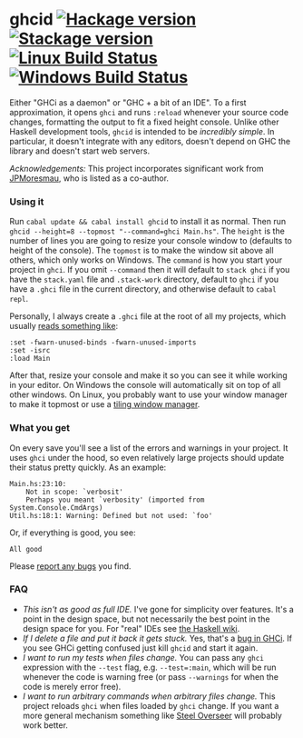 # ghcid [![Hackage version](https://img.shields.io/hackage/v/ghcid.svg?label=Hackage)](https://hackage.haskell.org/package/ghcid) [![Stackage version](https://www.stackage.org/package/ghcid/badge/lts?label=Stackage)](https://www.stackage.org/package/ghcid) [![Linux Build Status](https://img.shields.io/travis/ndmitchell/ghcid.svg?label=Linux%20build)](https://travis-ci.org/ndmitchell/ghcid) [![Windows Build Status](https://img.shields.io/appveyor/ci/ndmitchell/ghcid.svg?label=Windows%20build)](https://ci.appveyor.com/project/ndmitchell/ghcid)

Either "GHCi as a daemon" or "GHC + a bit of an IDE". To a first approximation, it opens `ghci` and runs `:reload` whenever your source code changes, formatting the output to fit a fixed height console. Unlike other Haskell development tools, `ghcid` is intended to be _incredibly simple_. In particular, it doesn't integrate with any editors, doesn't depend on GHC the library and doesn't start web servers.

_Acknowledgements:_ This project incorporates significant work from [JPMoresmau](https://github.com/JPMoresmau), who is listed as a co-author.

### Using it

Run `cabal update && cabal install ghcid` to install it as normal. Then run `ghcid --height=8 --topmost "--command=ghci Main.hs"`. The `height` is the number of lines you are going to resize your console window to (defaults to height of the console). The `topmost` is to make the window sit above all others, which only works on Windows. The `command` is how you start your project in `ghci`. If you omit `--command` then it will default to `stack ghci` if you have the `stack.yaml` file and `.stack-work` directory, default to `ghci` if you have a `.ghci` file in the current directory, and otherwise default to `cabal repl`.

Personally, I always create a `.ghci` file at the root of all my projects, which usually [reads something like](https://github.com/ndmitchell/ghcid/blob/master/.ghci):

    :set -fwarn-unused-binds -fwarn-unused-imports
    :set -isrc
    :load Main

After that, resize your console and make it so you can see it while working in your editor. On Windows the console will automatically sit on top of all other windows. On Linux, you probably want to use your window manager to make it topmost or use a [tiling window manager](http://xmonad.org/).

### What you get

On every save you'll see a list of the errors and warnings in your project. It uses `ghci` under the hood, so even relatively large projects should update their status pretty quickly. As an example:

    Main.hs:23:10:
        Not in scope: `verbosit'
        Perhaps you meant `verbosity' (imported from System.Console.CmdArgs)
    Util.hs:18:1: Warning: Defined but not used: `foo'

Or, if everything is good, you see:

    All good

Please [report any bugs](https://github.com/ndmitchell/ghcid/issues) you find.

### FAQ

* _This isn't as good as full IDE._ I've gone for simplicity over features. It's a point in the design space, but not necessarily the best point in the design space for you. For "real" IDEs see [the Haskell wiki](http://www.haskell.org/haskellwiki/IDEs).
* _If I delete a file and put it back it gets stuck._ Yes, that's a [bug in GHCi](https://ghc.haskell.org/trac/ghc/ticket/9648). If you see GHCi getting confused just kill `ghcid` and start it again.
* _I want to run my tests when files change._ You can pass any `ghci` expression with the `--test` flag, e.g. `--test=:main`, which will be run whenever the code is warning free (or pass `--warnings` for when the code is merely error free).
* _I want to run arbitrary commands when arbitrary files change._ This project reloads `ghci` when files loaded by `ghci` change. If you want a more general mechanism something like [Steel Overseer](https://github.com/schell/steeloverseer) will probably work better.
